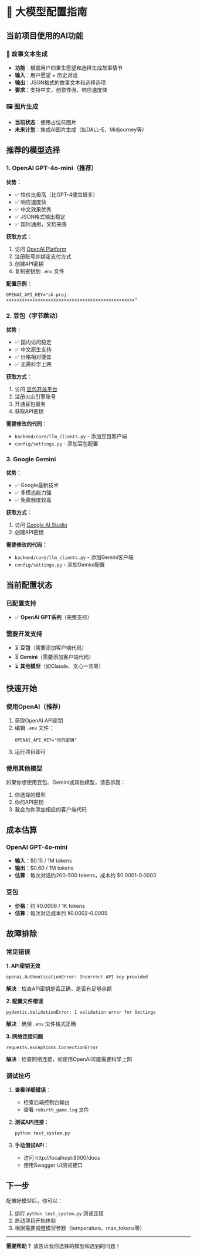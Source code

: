 # 🤖 大模型配置指南

## 当前项目使用的AI功能

### 📝 故事文本生成
- **功能**：根据用户的重生愿望和选择生成故事情节
- **输入**：用户愿望 + 历史对话
- **输出**：JSON格式的故事文本和选择选项
- **要求**：支持中文，创意性强，响应速度快

### 🖼️ 图片生成
- **当前状态**：使用占位符图片
- **未来计划**：集成AI图片生成（如DALL-E、Midjourney等）

## 推荐的模型选择

### 1. OpenAI GPT-4o-mini（推荐）
**优势：**
- ✅ 性价比极高（比GPT-4便宜很多）
- ✅ 响应速度快
- ✅ 中文效果优秀
- ✅ JSON格式输出稳定
- ✅ 国际通用，文档完善

**获取方式：**
1. 访问 [OpenAI Platform](https://platform.openai.com/api-keys)
2. 注册账号并绑定支付方式
3. 创建API密钥
4. 复制密钥到 `.env` 文件

**配置示例：**
```env
OPENAI_API_KEY="sk-proj-xxxxxxxxxxxxxxxxxxxxxxxxxxxxxxxxxxxxxxxxxxxxxxxxx"
```

### 2. 豆包（字节跳动）
**优势：**
- ✅ 国内访问稳定
- ✅ 中文原生支持
- ✅ 价格相对便宜
- ✅ 无需科学上网

**获取方式：**
1. 访问 [豆包开放平台](https://www.volcengine.com/product/doubao)
2. 注册火山引擎账号
3. 开通豆包服务
4. 获取API密钥

**需要修改的代码：**
- `backend/core/llm_clients.py` - 添加豆包客户端
- `config/settings.py` - 添加豆包配置

### 3. Google Gemini
**优势：**
- ✅ Google最新技术
- ✅ 多模态能力强
- ✅ 免费额度较高

**获取方式：**
1. 访问 [Google AI Studio](https://aistudio.google.com/app/apikey)
2. 创建API密钥

**需要修改的代码：**
- `backend/core/llm_clients.py` - 添加Gemini客户端
- `config/settings.py` - 添加Gemini配置

## 当前配置状态

### 已配置支持
- ✅ **OpenAI GPT系列**（完整支持）

### 需要开发支持
- ⏳ **豆包**（需要添加客户端代码）
- ⏳ **Gemini**（需要添加客户端代码）
- ⏳ **其他模型**（如Claude、文心一言等）

## 快速开始

### 使用OpenAI（推荐）
1. 获取OpenAI API密钥
2. 编辑 `.env` 文件：
   ```env
   OPENAI_API_KEY="你的密钥"
   ```
3. 运行项目即可

### 使用其他模型
如果你想使用豆包、Gemini或其他模型，请告诉我：
1. 你选择的模型
2. 你的API密钥
3. 我会为你添加相应的客户端代码

## 成本估算

### OpenAI GPT-4o-mini
- **输入**：$0.15 / 1M tokens
- **输出**：$0.60 / 1M tokens
- **估算**：每次对话约200-500 tokens，成本约 $0.0001-0.0003

### 豆包
- **价格**：约 ¥0.0008 / 1K tokens
- **估算**：每次对话成本约 ¥0.0002-0.0005

## 故障排除

### 常见错误

**1. API密钥无效**
```
openai.AuthenticationError: Incorrect API key provided
```
**解决**：检查API密钥是否正确，是否有足够余额

**2. 配置文件错误**
```
pydantic.ValidationError: 1 validation error for Settings
```
**解决**：确保 `.env` 文件格式正确

**3. 网络连接问题**
```
requests.exceptions.ConnectionError
```
**解决**：检查网络连接，如使用OpenAI可能需要科学上网

### 调试技巧

1. **查看详细错误**：
   - 检查后端控制台输出
   - 查看 `rebirth_game.log` 文件

2. **测试API连接**：
   ```bash
   python test_system.py
   ```

3. **手动测试API**：
   - 访问 http://localhost:8000/docs
   - 使用Swagger UI测试接口

## 下一步

配置好模型后，你可以：
1. 运行 `python test_system.py` 测试连接
2. 启动项目开始体验
3. 根据需要调整模型参数（temperature、max_tokens等）

---

**需要帮助？** 请告诉我你选择的模型和遇到的问题！
